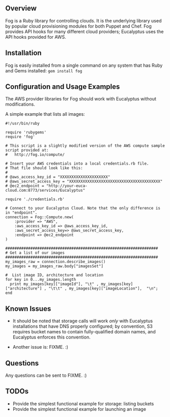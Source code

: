 ## Overview

Fog is a Ruby library for controlling clouds. It is the underlying library used by popular cloud provisioning modules for both Puppet and Chef.  Fog provides API hooks for many different cloud providers; Eucalyptus uses the API hooks provided for AWS.

## Installation

Fog is easily installed from a single command on any system that has Ruby and Gems installed: 
`gem install fog `

## Configuration and Usage Examples

The AWS provider libraries for Fog should work with Eucalyptus without modifications.

A simple example that lists all images:

```
#!/usr/bin/ruby

require 'rubygems'
require 'fog'

# This script is a slightly modified version of the AWS compute sample script provided at:
#   http://fog.io/compute/

# Insert your AWS credentials into a local credentials.rb file. 
# That file should look like this:
#
# @aws_access_key_id = "XXXXXXXXXXXXXXXXXXXXX"
# @aws_secret_access_key = "XXXXXXXXXXXXXXXXXXXXXXXXXXXXXXXXXXXXXXXX"
# @ec2_endpoint = "http://your-euca-cloud.com:8773/services/Eucalyptus"

require './credentials.rb'

# Connect to your Eucalyptus Cloud. Note that the only difference is in "endpoint".
connection = Fog::Compute.new(
    :provider => "AWS",
    :aws_access_key_id => @aws_access_key_id,
    :aws_secret_access_key=> @aws_secret_access_key,
    :endpoint => @ec2_endpoint
)

###################################################################
# Get a list of our images
###################################################################
my_images_raw = connection.describe_images()
my_images = my_images_raw.body["imagesSet"]

#  List image ID, architecture and location
for key in 0...my_images.length
  print my_images[key]["imageId"], "\t" , my_images[key]["architecture"] , "\t\t" , my_images[key]["imageLocation"],  "\n";
end
``` 

## Known Issues

* It should be noted that storage calls will work *only* with Eucalyptus installations that have DNS properly configured; by convention, S3 requires bucket names to contain fully-qualified domain names, and Eucalyptus enforces this convention.

* Another issue is: FIXME. :)

## Questions

Any questions can be sent to FIXME. :)

## TODOs

* Provide the simplest functional example for storage: listing buckets
* Provide the simplest functional example for launching an image
